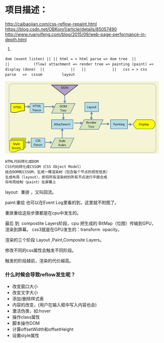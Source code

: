 # 项目描述：
http://caibaojian.com/css-reflow-repaint.html
https://blog.csdn.net/OBKoro1/article/details/85057490
http://www.ruanyifeng.com/blog/2015/09/web-page-performance-in-depth.html

1.
`
                         dom (event listen)
                          ||
                          ||
html = > html parse => dom tree 
                          ||           
                          ||           (flow)
                      attachment => render tree => painting (paint) => display (done) 
                          ||            ||  
                          ||            ||  
css = > css parse   =>  cssom         layout
`

![](.website-performance-optimization_images/34925de3.png)

```md
HTML代码转化成DOM
CSS代码转化成CSSOM（CSS Object Model）
结合DOM和CSSOM，生成一棵渲染树（包含每个节点的视觉信息）
生成布局（layout），即将所有渲染树的所有节点进行平面合成
将布局绘制（paint）在屏幕上
```

layout:  重排 ，又叫回流。

paint:重绘 也可以在Event Log里看的到，这里就不附图了。

重排重绘这些步骤都是在cpu中发生的。

最后 到  compostite Layers阶段，cpu 把生成的 BitMap（位图）传输到GPU，渲染到屏幕。 css3就是在GPU发生的：transform  opacity。

渲染的三个阶段 Layout ,Paint,Composite Layers。

修改不同的css属性会触发不同阶段。

触发的阶段越前，渲染的代价越高。


### 什么时候会导致reflow发生呢？

* 改变窗口大小
* 改变文字大小
* 添加/删除样式表
* 内容的改变，(用户在输入框中写入内容也会)
* 激活伪类，如:hover
* 操作class属性
* 脚本操作DOM
* 计算offsetWidth和offsetHeight
* 设置style属性
